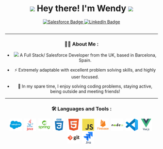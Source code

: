 <div id="header"  align="center">
  <h1>
    <img src="https://media.giphy.com/media/hvRJCLFzcasrR4ia7z/giphy.gif" width="50px"/>
  Hey there! I'm Wendy  <img src="https://media.giphy.com/media/dTtOyFXfwU5Io91IVW/giphy.gif" width="53px"/>   
</h1> 
  
  <div id="badges">
     <a href="https://trailblazer.me/id/wchung">
    <img src="https://img.shields.io/badge/Salesforce-blue?style=for-the-badge&logo=salesforce&logoColor=white" alt="Salesforce Badge"/>
  </a>
  <a href="https://www.linkedin.com/in/wendychung31/">
    <img src="https://img.shields.io/badge/LinkedIn-blue?style=for-the-badge&logo=linkedin&logoColor=white" alt="LinkedIn Badge"/>
  </a>
</div>
  
  <img src="https://komarev.com/ghpvc/?username=wendy31&style=flat-square&color=orange" alt=""/>

 
  
  ---

### :woman_technologist: About Me :
 - <img src="https://media.giphy.com/media/WUlplcMpOCEmTGBtBW/giphy.gif" width="30"> A Full Stack/ Salesforce Developer from the UK, based in Barcelona, Spain.
- :zap: Extremely adaptable with excellent problem solving skills, and highly user focused.

- :seedling: In my spare time, I enjoy solving coding problems, staying active, being outside and meeting friends!

---

### :hammer_and_wrench: Languages and Tools :

<div>
  <img src="https://github.com/devicons/devicon/blob/master/icons/salesforce/salesforce-original.svg" title="Salesforce" **alt="Salesforce" width="40" height="40"/>&nbsp;
  <img src="https://github.com/devicons/devicon/blob/master/icons/java/java-original-wordmark.svg" title="Java" alt="Java" width="40" height="40"/>&nbsp;
  <img src="https://github.com/devicons/devicon/blob/master/icons/spring/spring-original-wordmark.svg" title="Spring" alt="Spring" width="40" height="40"/>&nbsp;
  <img src="https://github.com/devicons/devicon/blob/master/icons/css3/css3-plain-wordmark.svg"  title="CSS3" alt="CSS" width="40" height="40"/>&nbsp;
  <img src="https://github.com/devicons/devicon/blob/master/icons/html5/html5-original.svg" title="HTML5" alt="HTML" width="40" height="40"/>&nbsp;
  <img src="https://github.com/devicons/devicon/blob/master/icons/javascript/javascript-original.svg" title="JavaScript" alt="JavaScript" width="40" height="40"/>&nbsp;
  <img src="https://github.com/devicons/devicon/blob/master/icons/firebase/firebase-plain-wordmark.svg" title="Firebase" alt="Firebase" width="40" height="40"/>&nbsp;
  <img src="https://github.com/devicons/devicon/blob/master/icons/nodejs/nodejs-original-wordmark.svg" title="NodeJS" alt="NodeJS" width="40" height="40"/>&nbsp;
  <img src="https://github.com/devicons/devicon/blob/master/icons/vscode/vscode-original.svg" title="VSCode" **alt="VSCode" width="40" height="40"/>&nbsp;
  <img src="https://github.com/devicons/devicon/blob/master/icons/vuejs/vuejs-original-wordmark.svg" title="VueJS" **alt="VueJS" width="40" height="40"/>&nbsp;
  <img src="https://github.com/devicons/devicon/blob/master/icons/git/git-original-wordmark.svg" title="Git" **alt="Git" width="40" height="40"/>&nbsp;
  <img src="https://github.com/devicons/devicon/blob/master/icons/jira/jira-original-wordmark.svg" title="Jira" **alt="Jira" width="40" height="40"/>&nbsp;
</div>


